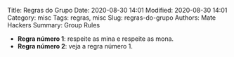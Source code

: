 Title: Regras do Grupo
Date: 2020-08-30 14:01
Modified: 2020-08-30 14:01
Category: misc
Tags: regras, misc
Slug: regras-do-grupo
Authors: Mate Hackers
Summary: Group Rules

- **Regra número 1**: respeite as mina e respeite as mona.
- **Regra número 2**: veja a regra número 1.
